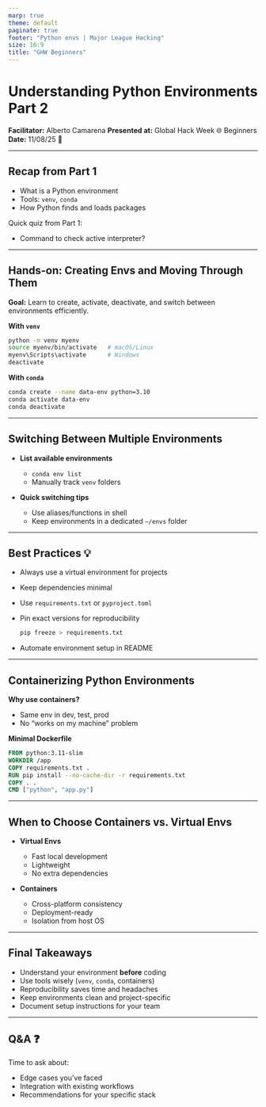 ```yaml
---
marp: true
theme: default
paginate: true
footer: "Python envs | Major League Hacking"
size: 16:9
title: "GHW Beginners"
---
```


# Understanding Python Environments Part 2

**Facilitator:** Alberto Camarena
**Presented at:** Global Hack Week 🌐 Beginners
**Date:** 11/08/25 📅

---

## Recap from Part 1

- What is a Python environment
- Tools: `venv`, `conda`
- How Python finds and loads packages

Quick quiz from Part 1:

- Command to check active interpreter?

---

## Hands-on: Creating Envs and Moving Through Them

**Goal:** Learn to create, activate, deactivate, and switch between environments efficiently.

**With `venv`**  
```bash
python -m venv myenv
source myenv/bin/activate   # macOS/Linux
myenv\Scripts\activate      # Windows
deactivate
````

**With `conda`**

```bash
conda create --name data-env python=3.10
conda activate data-env
conda deactivate
```

---

## Switching Between Multiple Environments

* **List available environments**

  * `conda env list`
  * Manually track `venv` folders
* **Quick switching tips**

  * Use aliases/functions in shell
  * Keep environments in a dedicated `~/envs` folder

---

## Best Practices 💡

* Always use a virtual environment for projects
* Keep dependencies minimal
* Use `requirements.txt` or `pyproject.toml`
* Pin exact versions for reproducibility

  ```bash
  pip freeze > requirements.txt
  ```
* Automate environment setup in README

---

## Containerizing Python Environments

**Why use containers?**

* Same env in dev, test, prod
* No “works on my machine” problem

**Minimal Dockerfile**

```dockerfile
FROM python:3.11-slim
WORKDIR /app
COPY requirements.txt .
RUN pip install --no-cache-dir -r requirements.txt
COPY . .
CMD ["python", "app.py"]
```

---

## When to Choose Containers vs. Virtual Envs

* **Virtual Envs**

  * Fast local development
  * Lightweight
  * No extra dependencies

* **Containers**

  * Cross-platform consistency
  * Deployment-ready
  * Isolation from host OS

---

## Final Takeaways

* Understand your environment **before** coding
* Use tools wisely (`venv`, `conda`, containers)
* Reproducibility saves time and headaches
* Keep environments clean and project-specific
* Document setup instructions for your team

---

## Q\&A ❓

Time to ask about:

* Edge cases you’ve faced
* Integration with existing workflows
* Recommendations for your specific stack
